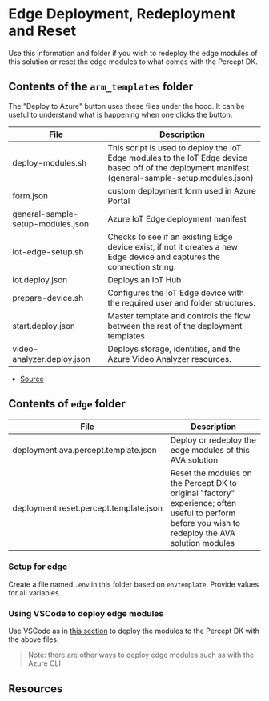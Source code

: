 # Edge Deployment, Redeployment and Reset

Use this information and folder if you wish to redeploy the edge modules of this solution or reset the edge modules to what comes with the Percept DK.

## Contents of the `arm_templates` folder

The "Deploy to Azure" button uses these files under the hood.  It can be useful to understand what is happening when one clicks the button.

| File | Description |
| --- | --- |
| deploy-modules.sh | This script is used to deploy the IoT Edge modules to the IoT Edge device based off of the deployment manifest (general-sample-setup.modules.json) |
| form.json | custom deployment form used in Azure Portal |
| general-sample-setup-modules.json | Azure IoT Edge deployment manifest |
| iot-edge-setup.sh | Checks to see if an existing Edge device exist, if not it creates a new Edge device and captures the connection string. |
| iot.deploy.json | Deploys an IoT Hub |
| prepare-device.sh | Configures the IoT Edge device with the required user and folder structures. |
| start.deploy.json | Master template and controls the flow between the rest of the deployment templates |
| video-analyzer.deploy.json | Deploys storage, identities, and the Azure Video Analyzer resources. |

- [Source](https://github.com/Azure/video-analyzer/tree/main/setup)

## Contents of `edge` folder

| File | Description |
| --- | --- |
| deployment.ava.percept.template.json | Deploy or redeploy the edge modules of this AVA solution |
| deployment.reset.percept.template.json | Reset the modules on the Percept DK to original "factory" experience; often useful to perform before you wish to redeploy the AVA solution modules |

### Setup for edge

Create a file named `.env` in this folder based on `envtemplate`. Provide values for all variables.

### Using VSCode to deploy edge modules

Use VSCode as in [this section](https://docs.microsoft.com/en-us/azure/azure-video-analyzer/video-analyzer-docs/detect-motion-emit-events-quickstart?pivots=programming-language-python#generate-and-deploy-the-deployment-manifest) to deploy the modules to the Percept DK with the above files.

> Note: there are other ways to deploy edge modules such as with the Azure CLI

## Resources


